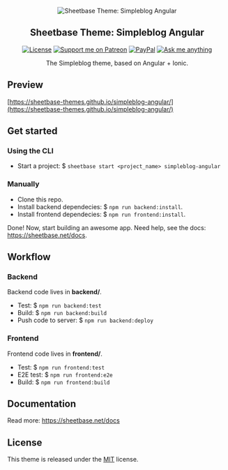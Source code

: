 <section style="text-align: center;">

![Sheetbase Theme: Simpleblog Angular](https://sheetbase-themes.github.io/simpleblog-angular/assets/images/featured.jpg "Sheetbase Theme: Simpleblog Angular")

# Sheetbase Theme: Simpleblog Angular

<!-- block:header -->

[![License][license_badge]][license_url] [![Support me on Patreon][badge_patreon]][patreon_url] [![PayPal][badge_paypal_donate]][paypal_donate_url] [![Ask me anything][badge_ask_me]][ask_me_url]

<!-- /block:header -->

The Simpleblog theme, based on Angular + Ionic.

</section>

## Preview

[https://sheetbase-themes.github.io/simpleblog-angular/](https://sheetbase-themes.github.io/simpleblog-angular/)

## Get started

### Using the CLI

- Start a project: $ `sheetbase start <project_name> simpleblog-angular`

### Manually

- Clone this repo.
- Install backend dependecies: $ `npm run backend:install`.
- Install frontend dependecies: $ `npm run frontend:install`.

Done! Now, start building an awesome app. Need help, see the docs: https://sheetbase.net/docs.

## Workflow

### Backend

Backend code lives in **backend/**.

- Test: $ `npm run backend:test`
- Build: $ `npm run backend:build`
- Push code to server: $ `npm run backend:deploy`

### Frontend

Frontend code lives in **frontend/**.

- Test: $ `npm run frontend:test`
- E2E test: $ `npm run frontend:e2e`
- Build: $ `npm run frontend:build`

## Documentation

Read more: https://sheetbase.net/docs

## License

This theme is released under the [MIT][license_url] license.

<!-- block:footer -->

[license_badge]: https://img.shields.io/github/license/mashape/apistatus.svg
[license_url]: https://github.com/sheetbase-themes/simpleblog-angular/blob/master/LICENSE
[badge_patreon]: https://lamnhan.github.io/assets/images/badges/patreon.svg
[patreon_url]: https://www.patreon.com/lamnhan
[badge_paypal_donate]: https://lamnhan.github.io/assets/images/badges/paypal_donate.svg
[paypal_donate_url]: https://www.paypal.me/lamnhan
[badge_ask_me]: https://img.shields.io/badge/ask/me-anything-1abc9c.svg
[ask_me_url]: https://m.me/sheetbase

<!-- /block:footer -->